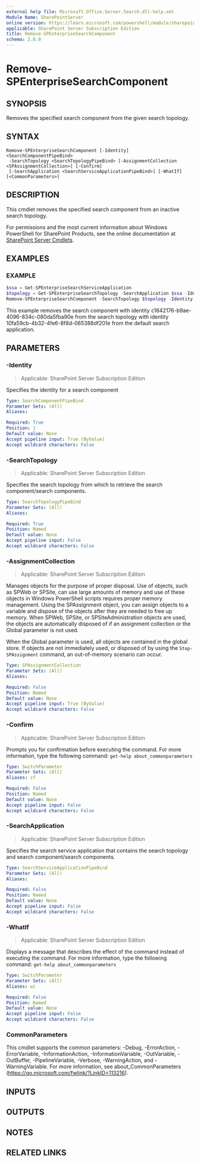 ```yaml
---
external help file: Microsoft.Office.Server.Search.dll-help.xml
Module Name: SharePointServer
online version: https://learn.microsoft.com/powershell/module/sharepoint-server/remove-spenterprisesearchcomponent
applicable: SharePoint Server Subscription Edition
title: Remove-SPEnterpriseSearchComponent
schema: 2.0.0
---
```


# Remove-SPEnterpriseSearchComponent

## SYNOPSIS
Removes the specified search component from the given search topology.

## SYNTAX

```
Remove-SPEnterpriseSearchComponent [-Identity] <SearchComponentPipeBind>
 -SearchTopology <SearchTopologyPipeBind> [-AssignmentCollection <SPAssignmentCollection>] [-Confirm]
 [-SearchApplication <SearchServiceApplicationPipeBind>] [-WhatIf] [<CommonParameters>]
```

## DESCRIPTION
This cmdlet removes the specified search component from an inactive search topology.

For permissions and the most current information about Windows PowerShell for SharePoint Products, see the online documentation at [SharePoint Server Cmdlets](https://learn.microsoft.com/powershell/sharepoint/sharepoint-server/sharepoint-server-cmdlets).

## EXAMPLES

### EXAMPLE
```powershell
$ssa = Get-SPEnterpriseSearchServiceApplication
$topology = Get-SPEnterpriseSearchTopology -SearchApplication $ssa -Identity 10fa59cb-4b32-4fe6-8f8d-065388df201e
Remove-SPEnterpriseSearchComponent -SearchTopology $topology -Identity c1642176-b9ae-4096-834c-080da5fba90e
```

This example removes the search component with identity c1642176-b9ae-4096-834c-080da5fba90e from the search topology with identity 10fa59cb-4b32-4fe6-8f8d-065388df201e from the default search application.

## PARAMETERS

### -Identity

> Applicable: SharePoint Server Subscription Edition

Specifies the identity for a search component

```yaml
Type: SearchComponentPipeBind
Parameter Sets: (All)
Aliases:

Required: True
Position: 1
Default value: None
Accept pipeline input: True (ByValue)
Accept wildcard characters: False
```

### -SearchTopology

> Applicable: SharePoint Server Subscription Edition

Specifies the search topology from which to retrieve the search component/search components.

```yaml
Type: SearchTopologyPipeBind
Parameter Sets: (All)
Aliases:

Required: True
Position: Named
Default value: None
Accept pipeline input: False
Accept wildcard characters: False
```

### -AssignmentCollection

> Applicable: SharePoint Server Subscription Edition

Manages objects for the purpose of proper disposal.
Use of objects, such as SPWeb or SPSite, can use large amounts of memory and use of these objects in Windows PowerShell scripts requires proper memory management.
Using the SPAssignment object, you can assign objects to a variable and dispose of the objects after they are needed to free up memory.
When SPWeb, SPSite, or SPSiteAdministration objects are used, the objects are automatically disposed of if an assignment collection or the Global parameter is not used.

When the Global parameter is used, all objects are contained in the global store.
If objects are not immediately used, or disposed of by using the `Stop-SPAssignment` command, an out-of-memory scenario can occur.

```yaml
Type: SPAssignmentCollection
Parameter Sets: (All)
Aliases:

Required: False
Position: Named
Default value: None
Accept pipeline input: True (ByValue)
Accept wildcard characters: False
```

### -Confirm

> Applicable: SharePoint Server Subscription Edition

Prompts you for confirmation before executing the command.
For more information, type the following command: `get-help about_commonparameters`

```yaml
Type: SwitchParameter
Parameter Sets: (All)
Aliases: cf

Required: False
Position: Named
Default value: None
Accept pipeline input: False
Accept wildcard characters: False
```

### -SearchApplication

> Applicable: SharePoint Server Subscription Edition

Specifies the search service application that contains the search topology and search component/search components.

```yaml
Type: SearchServiceApplicationPipeBind
Parameter Sets: (All)
Aliases:

Required: False
Position: Named
Default value: None
Accept pipeline input: False
Accept wildcard characters: False
```

### -WhatIf

> Applicable: SharePoint Server Subscription Edition

Displays a message that describes the effect of the command instead of executing the command.
For more information, type the following command: `get-help about_commonparameters`

```yaml
Type: SwitchParameter
Parameter Sets: (All)
Aliases: wi

Required: False
Position: Named
Default value: None
Accept pipeline input: False
Accept wildcard characters: False
```

### CommonParameters
This cmdlet supports the common parameters: -Debug, -ErrorAction, -ErrorVariable, -InformationAction, -InformationVariable, -OutVariable, -OutBuffer, -PipelineVariable, -Verbose, -WarningAction, and -WarningVariable. For more information, see about_CommonParameters (https://go.microsoft.com/fwlink/?LinkID=113216).

## INPUTS

## OUTPUTS

## NOTES

## RELATED LINKS
